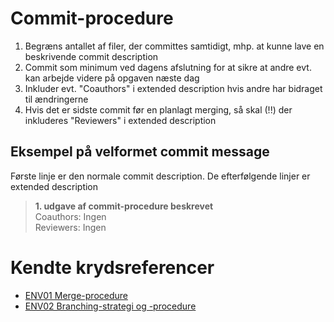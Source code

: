 # Commit-procedure
1. Begræns antallet af filer, der committes samtidigt, mhp. at kunne lave en beskrivende commit description
2. Commit som minimum ved dagens afslutning for at sikre at andre evt. kan arbejde videre på opgaven næste dag
3. Inkluder evt. "Coauthors" i extended description hvis andre har bidraget til ændringerne
4. Hvis det er sidste commit før en planlagt merging, så skal (!!) der inkluderes "Reviewers" i extended description

## Eksempel på velformet commit message
Første linje er den normale commit description. De efterfølgende linjer er extended description
> **1. udgave af commit-procedure beskrevet** <br>
> Coauthors: Ingen <br>
> Reviewers: Ingen

# Kendte krydsreferencer
* [ENV01 Merge-procedure](https://github.com/zealand-andp/HoeKulator/blob/master/09%20Environment/ENV01%20Merge-procedure.md)
* [ENV02 Branching-strategi og -procedure](https://github.com/zealand-andp/HoeKulator/blob/master/09%20Environment/ENV02%20Branching-strategi%20og%20-procedure.md)
